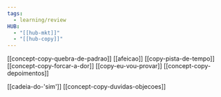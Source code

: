 ```yaml
---
tags:
  - learning/review
HUB:
  - "[[hub-mkt]]"
  - "[[hub-copy]]"
---
```



[[concept-copy-quebra-de-padrao]]
[[afeicao]]
[[copy-pista-de-tempo]]
[[concept-copy-forcar-a-dor]]
[[copy-eu-vou-provar]]
[[concept-copy-depoimentos]]

[[cadeia-do-'sim']]
[[concept-copy-duvidas-objecoes]]

